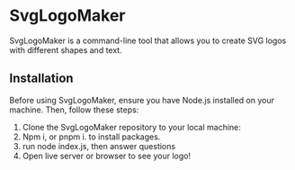 # SvgLogoMaker

SvgLogoMaker is a command-line tool that allows you to create SVG logos with different shapes and text.

## Installation

Before using SvgLogoMaker, ensure you have Node.js installed on your machine. Then, follow these steps:

1. Clone the SvgLogoMaker repository to your local machine:
2. Npm i, or pnpm i. to install packages.
3. run node index.js, then answer questions
4. Open live server or browser to see your logo!
